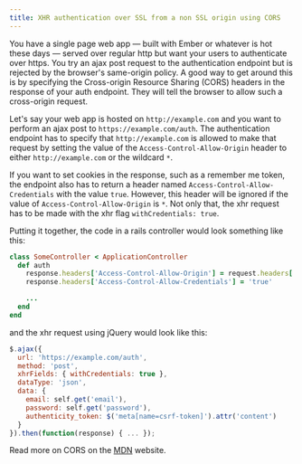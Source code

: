 ```yaml
---
title: XHR authentication over SSL from a non SSL origin using CORS
---
```

You have a single page web app &mdash; built with Ember or whatever is hot these
days &mdash; served over regular http but want your users to authenticate over
https. You try an ajax post request to the authentication endpoint but is
rejected by the browser's same-origin policy. A good way to get around this is
by specifying the Cross-origin Resource Sharing (CORS) headers in the response
of your auth endpoint. They will tell the browser to allow such a cross-origin
request.

Let's say your web app is hosted on `http://example.com` and you want to perform
an ajax post to `https://example.com/auth`. The authentication endpoint has to
specify that `http://example.com` is allowed to make that request by setting the
value of the `Access-Control-Allow-Origin` header to either `http://example.com`
or the wildcard `*`.

If you want to set cookies in the response, such as a remember me token, the
endpoint also has to return a header named `Access-Control-Allow-Credentials`
with the value `true`. However, this header will be ignored if the value of
`Access-Control-Allow-Origin` is `*`. Not only that, the xhr request has to be
made with the xhr flag `withCredentials: true`.

Putting it together, the code in a rails controller would look something like
this:

```ruby
class SomeController < ApplicationController
  def auth
    response.headers['Access-Control-Allow-Origin'] = request.headers['Origin'] || ""
    response.headers['Access-Control-Allow-Credentials'] = 'true'

    ...
  end
end
```

and the xhr request using jQuery would look like this:

```javascript
$.ajax({
  url: 'https://example.com/auth',
  method: 'post',
  xhrFields: { withCredentials: true },
  dataType: 'json',
  data: {
    email: self.get('email'),
    password: self.get('password'),
    authenticity_token: $('meta[name=csrf-token]').attr('content')
  }
}).then(function(response) { ... });
```

Read more on CORS on the [MDN][m] website.

[m]: https://developer.mozilla.org/en-US/docs/Web/HTTP/Access_control_CORS
